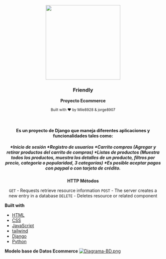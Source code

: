<div align="center">
      <img
      src="https://media.istockphoto.com/photos/zoomarket-and-pet-storecatty-background-with-cat-accessories-on-a-picture-id1132316947?s=612x612"
      height="240"
    
  <br />
  <p>
    <h3>
      <b>
        Friendly
      </b>
    </h3>
  </p>
  <p>
    <b>
      Proyecto Ecommerce
    </b>
  </p>
  <p>

 </p>
  <p>
    <sub>
      Built with ❤︎ by
      Mile8928 & jorge8907
     </sub>
  </p>
  <br />
  <p>
    <h4>
      <b>
        Es un proyecto de Django que maneja diferentes aplicaciones y funcionalidades tales como:
      </b>
    </h4>
  </p>
  <p>
    <h5>
    *Inicio de sesión
    *Registro de usuarios
    *Carrito compras (Agregar y retirar productos del carrito de compras)
    *Listas de productos (Muestra todos los productos, muestra los detalles de un producto, filtros por precio, categoría o popularidad, 3 categorías)
    *Es posible aceptar pagos con paypal o con tarjeta de crédito.
     </h5>
  </p>

  <p>
      
 **HTTP Métodos**

`GET` - Requests retrieve resource information
`POST` - The server creates a new entry in a database
`DELETE` - Deletes resource or related component
</p>
</div>

**Built with**

- [HTML](https://developer.mozilla.org/en-US/docs/Web/HTML)
- [CSS](https://developer.mozilla.org/en-US/docs/Web/CSS)
- [JavaScript](https://developer.mozilla.org/en-US/docs/Web/JavaScript)
- [tailwind](https://tailwindcss.com/docs/installation)
- [Django](https://docs.djangoproject.com/en/4.0/)
- [Python](https://docs.python.org/3/)

**Modelo base de Datos Ecommerce**
[![Diagrama-BD.png](https://i.postimg.cc/hPb9d1Wx/Diagrama-BD.png)](https://postimg.cc/hfvzFxGP)


